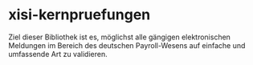 # xisi-kernpruefungen

Ziel dieser Bibliothek ist es, möglichst alle gängigen elektronischen Meldungen im Bereich des deutschen Payroll-Wesens auf einfache und umfassende Art zu validieren.
